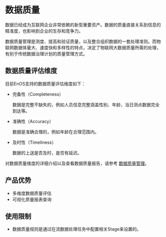 # 数据质量
数据已经成为互联网企业非常依赖的新型重要资产。数据的质量直接关系到信息的精准度，也影响到企业的生存和竞争力。

数据质量管理是测度、提高和验证质量，以及整合组织数据的一套处理准则。而物联网数据体量大、速度快和多样性的特点，决定了物联网大数据质量所需的处理，有别于传统数据治理计划的质量管理方式。

## 数据质量评估维度
目前EnOS支持的数据质量评估维度如下：
- 完备性（Completeness）

  数据是完整不缺失的，例如人员信息完整涵盖性别、年龄，当日测点数据完全到达等。

- 准确性（Accuracy）

  数据是准确合理的，例如年龄在合理范围内。

- 及时性（Timeliness）

  数据的上送是否及时，是否有延迟。

对数据质量维度的详细介绍以及查看数据质量报告，请参考 [数据质量管理](../howto/quality/managing_data_quality)。

## 产品优势

- 多维度数据质量评估
- 可视化质量报表查询

## 使用限制
- 数据质量规则是通过在流数据处理任务中配置相关Stage来设置的。
